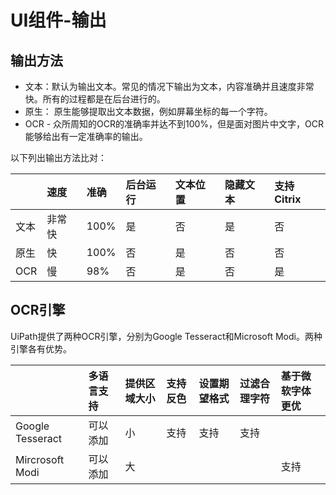 # UI组件-输出

## 输出方法

* 文本：默认为输出文本。常见的情况下输出为文本，内容准确并且速度非常快。所有的过程都是在后台进行的。
* 原生： 原生能够提取出文本数据，例如屏幕坐标的每一个字符。
* OCR - 众所周知的OCR的准确率并达不到100%，但是面对图片中文字，OCR能够给出有一定准确率的输出。

以下列出输出方法比对：

|  | 速度 | 准确 | 后台运行 | 文本位置 | 隐藏文本 | 支持Citrix |
| :--- | :--- | :--- | :--- | :--- | :--- | :--- |
| 文本 | 非常快 | 100% | 是 | 否 | 是 | 否 |
| 原生 | 快 | 100% | 否 | 是 | 否 | 否 |
| OCR | 慢 | 98% | 否 | 是 | 否 | 是 |

## OCR引擎

UiPath提供了两种OCR引擎，分别为Google Tesseract和Microsoft Modi。两种引擎各有优势。

|  | 多语言支持 | 提供区域大小 | 支持反色 | 设置期望格式 | 过滤合理字符 | 基于微软字体更优 |
| :--- | :--- | :--- | :--- | :--- | :--- | :--- |
| Google Tesseract | 可以添加 | 小 | 支持 | 支持 | 支持 |  |
| Mircrosoft Modi | 可以添加 | 大 |  |  |  | 支持 |



